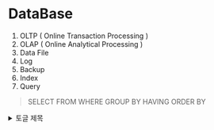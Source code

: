 # DataBase



1. OLTP ( Online Transaction Processing )
2. OLAP ( Online Analytical Processing )
3. Data File
4. Log
5. Backup
6. Index
7. Query
>SELECT
>FROM
>WHERE
>GROUP BY
>HAVING
>ORDER BY




<details>
  
<summary>
  토글 제목
</summary>
   토글 안 내용
</details>
